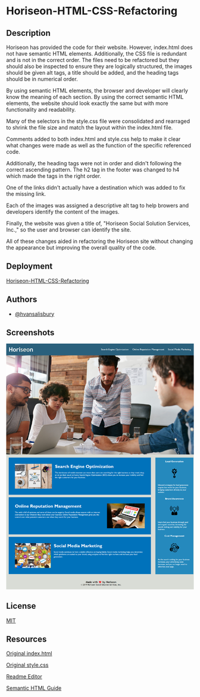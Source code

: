 
# Horiseon-HTML-CSS-Refactoring

## Description

Horiseon has provided the code for their website. However, index.html does not have semantic HTML elements. Additionally, the CSS file is redundant and is not in the correct order. The files need to be refactored but they should also be inspected to ensure they are logically structured, the images should be given alt tags, a title should be added, and the heading tags should be in numerical order.

By using semantic HTML elements, the browser and developer will clearly know the meaning of each section. By using the correct semantic HTML elements, the website should look exactly the same but with more functionality and readability.

Many of the selectors in the style.css file were consolidated and rearraged to shrink the file size and match the layout within the index.html file. 

Comments added to both index.html and style.css help to make it clear what changes were made as well as the function of the specific referenced code.

Additionally, the heading tags were not in order and didn't following the correct ascending pattern. The h2 tag in the footer was changed to h4 which made the tags in the right order.

One of the links didn't actually have a destination which was added to fix the missing link.

Each of the images was assigned a descriptive alt tag to help browers and developers identify the content of the images.

Finally, the website was given a title of, "Horiseon Social Solution Services, Inc.," so the user and browser can identify the site.

All of these changes aided in refactoring the Horiseon site without changing the appearance but improving the overall quality of the code.



## Deployment

[Horiseon-HTML-CSS-Refactoring](https://hvansalisbury.github.io/Horiseon-HTML-CSS-Refactoring/)



## Authors

- [@hvansalisbury](https://github.com/hvansalisbury)



## Screenshots

![Website Preview](/assets/images/website-preview.png)



## License

[MIT](https://choosealicense.com/licenses/mit/)



## Resources

[Original index.html](assets\original-code\originalindex.html)

[Original style.css](assets\original-code\originalstyle.css)

[Readme Editor](https://readme.so/editor)

[Semantic HTML Guide](https://www.w3schools.com/html/html5_semantic_elements.asp)
